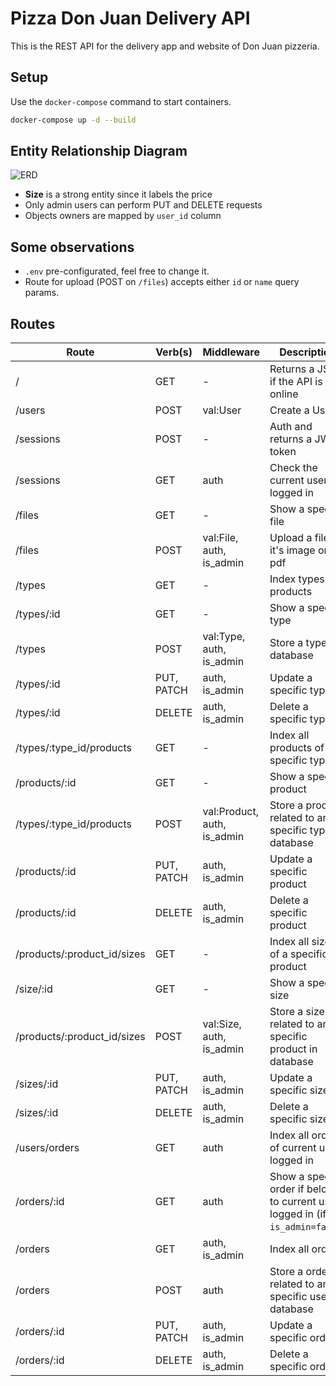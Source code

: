 # Pizza Don Juan Delivery API

This is the REST API for the delivery app and website of Don Juan pizzeria.

## Setup

Use the `docker-compose` command to start containers.

```bash
docker-compose up -d --build
```

## Entity Relationship Diagram

![ERD](https://i.imgur.com/s5Ue9Vv.jpg)

- **Size** is a strong entity since it labels the price
- Only admin users can perform PUT and DELETE requests
- Objects owners are mapped by `user_id` column

## Some observations

- `.env` pre-configurated, feel free to change it.
- Route for upload (POST on `/files`) accepts either `id` or `name` query params.

## Routes

| Route | Verb(s) | Middleware | Description |
| ------------- | ------------- | ------------- | ------------- |
| / | GET | - | Returns a JSON if the API is online |
| /users | POST | val:User | Create a User |
| /sessions | POST | - | Auth and returns a JWT token |
| /sessions | GET | auth | Check the current user logged in |
| /files | GET | - | Show a specific file |
| /files | POST | val:File, auth, is_admin | Upload a file if it's image or pdf |
| /types | GET | - | Index types of products |
| /types/:id | GET | - | Show a specific type |
| /types | POST | val:Type, auth, is_admin | Store a type in database |
| /types/:id | PUT, PATCH | auth, is_admin | Update a specific type |
| /types/:id | DELETE | auth, is_admin | Delete a specific type |
| /types/:type_id/products | GET | - | Index all products of a specific type |
| /products/:id | GET | - | Show a specific product |
| /types/:type_id/products | POST | val:Product, auth, is_admin | Store a product related to an specific type in database |
| /products/:id | PUT, PATCH | auth, is_admin | Update a specific product |
| /products/:id | DELETE | auth, is_admin | Delete a specific product |
| /products/:product_id/sizes | GET | - | Index all sizes of a specific product |
| /size/:id | GET | - | Show a specific size |
| /products/:product_id/sizes | POST | val:Size, auth, is_admin | Store a size related to an specific product in database |
| /sizes/:id | PUT, PATCH | auth, is_admin | Update a specific size |
| /sizes/:id | DELETE | auth, is_admin | Delete a specific size |
| /users/orders | GET | auth | Index all orders of current user logged in |
| /orders/:id | GET | auth | Show a specific order if belongs to current user logged in (if `is_admin=false`) |
| /orders | GET | auth, is_admin | Index all orders |
| /orders | POST | auth | Store a order related to an specific user in database |
| /orders/:id | PUT, PATCH | auth, is_admin | Update a specific order |
| /orders/:id | DELETE | auth, is_admin | Delete a specific order |


